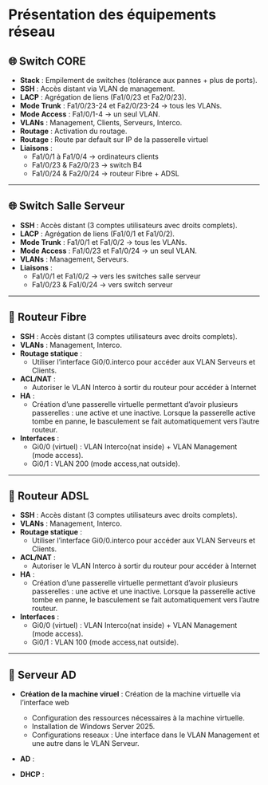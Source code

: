 # Présentation des équipements réseau

## 🌐 Switch CORE
- **Stack** : Empilement de switches (tolérance aux pannes + plus de ports).
- **SSH** : Accès distant via VLAN de management.
- **LACP** : Agrégation de liens (Fa1/0/23 et Fa2/0/23).
- **Mode Trunk** : Fa1/0/23-24 et Fa2/0/23-24 → tous les VLANs.
- **Mode Access** : Fa1/0/1-4 → un seul VLAN.
- **VLANs** : Management, Clients, Serveurs, Interco.
- **Routage** : Activation du routage.
- **Routage** : Route par default sur IP de la passerelle virtuel
- **Liaisons** :
  - Fa1/0/1 à Fa1/0/4 → ordinateurs clients  
  - Fa1/0/23 & Fa2/0/23 → switch B4  
  - Fa1/0/24 & Fa2/0/24 → routeur Fibre + ADSL  

---

## 🌐 Switch Salle Serveur
- **SSH** : Accès distant (3 comptes utilisateurs avec droits complets).
- **LACP** : Agrégation de liens (Fa1/0/1 et Fa1/0/2).
- **Mode Trunk** : Fa1/0/1 et Fa1/0/2 → tous les VLANs.
- **Mode Access** : Fa1/0/23 et Fa1/0/24 → un seul VLAN.
- **VLANs** : Management, Serveurs.
- **Liaisons** :
  - Fa1/0/1 et Fa1/0/2 → vers les switches salle serveur  
  - Fa1/0/23 & Fa1/0/24 → vers switch serveur  

---

## 📡 Routeur Fibre
- **SSH** : Accès distant (3 comptes utilisateurs avec droits complets).
- **VLANs** : Management, Interco.
- **Routage statique** :
  - Utiliser l’interface Gi0/0.interco pour accéder aux VLAN Serveurs et Clients.
- **ACL/NAT** :
  - Autoriser le VLAN Interco à sortir du routeur pour accéder à Internet
- **HA** :
  - Création d’une passerelle virtuelle permettant d’avoir plusieurs passerelles : une active et une inactive. Lorsque la passerelle active tombe en panne, le basculement se fait automatiquement vers l’autre routeur.
- **Interfaces** :
  - Gi0/0 (virtuel) : VLAN Interco(nat inside) + VLAN Management (mode access).
  - Gi0/1 : VLAN 200 (mode access,nat outside).

---

## 📡 Routeur ADSL
- **SSH** : Accès distant (3 comptes utilisateurs avec droits complets).
- **VLANs** : Management, Interco.
- **Routage statique** :
  - Utiliser l’interface Gi0/0.interco pour accéder aux VLAN Serveurs et Clients.
- **ACL/NAT** :
  - Autoriser le VLAN Interco à sortir du routeur pour accéder à Internet
- **HA** :
  - Création d’une passerelle virtuelle permettant d’avoir plusieurs passerelles : une active et une inactive. Lorsque la passerelle active tombe en panne, le basculement se fait automatiquement vers l’autre routeur.
- **Interfaces** :
  - Gi0/0 (virtuel) : VLAN Interco(nat inside) + VLAN Management (mode access).
  - Gi0/1 : VLAN 100 (mode access,nat outside).

---

## 📡 Serveur AD
- **Création de la machine viruel** : Création de la machine virtuelle via l’interface web
  - Configuration des ressources nécessaires à la machine virtuelle.
  - Installation de Windows Server 2025.
  - Configurations reseaux : Une interface dans le VLAN Management et une autre dans le VLAN Serveur.
- **AD** :

- **DHCP** : 